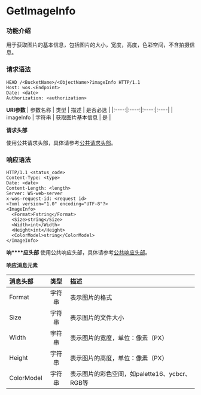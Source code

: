 # GetImageInfo

### 功能介绍
用于获取图片的基本信息，包括图片的大小，宽度，高度，色彩空间，不含拍摄信息。

### 请求语法
```
HEAD /<BucketName>/<ObjectName>?imageInfo HTTP/1.1
Host: wos.<Endpoint>
Date: <date>
Authorization: <authorization>
```
**URI参数**
| 参数名称 | 类型 | 描述 | 是否必选 |
|:----:|:----:|:----:|:----|
| imageInfo  | 字符串 | 获取图片基本信息 | 是   |

**请求头部**

使用公共请求头部，具体请参考[公共请求头部](http://公共请求头部)。

### 响应语法
```
HTTP/1.1 <status_code>
Content-Type: <type>
Date: <date>
Content-Length: <length>
Server: WS-web-server
x-wos-request-id: <request id>
<?xml version="1.0" encoding="UTF-8"?>
<ImageInfo>
  <Format>Fstring</Format>
  <Size>string</Size>
  <Width>int</Width>
  <Height>int</Height>
  <ColorModel>string</ColorModel>
</ImageInfo>
```
**响****应头部**
使用公共响应头部，具体请参考[公共响应头部](http://公共请求头部)。

**响应消息元素**

| 消息头部   | 类型 | 描述 |
|:----|:----:|:----|
| Format   | 字符串 | 表示图片的格式   |
| Size   | 字符串   | 表示图片的文件大小   |
| Width   | 字符串   | 表示图片的宽度，单位：像素（PX）   |
| Height   | 字符串   | 表示图片的高度，单位：像素（PX）   |
| ColorModel   | 字符串   | 表示图片的彩色空间，如palette16、ycbcr、RGB等   |